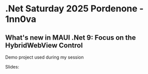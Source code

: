 # .Net Saturday 2025 Pordenone - 1nn0va

## What's new in MAUI .Net 9: Focus on the HybridWebView Control

Demo project used during my session

Slides: 
